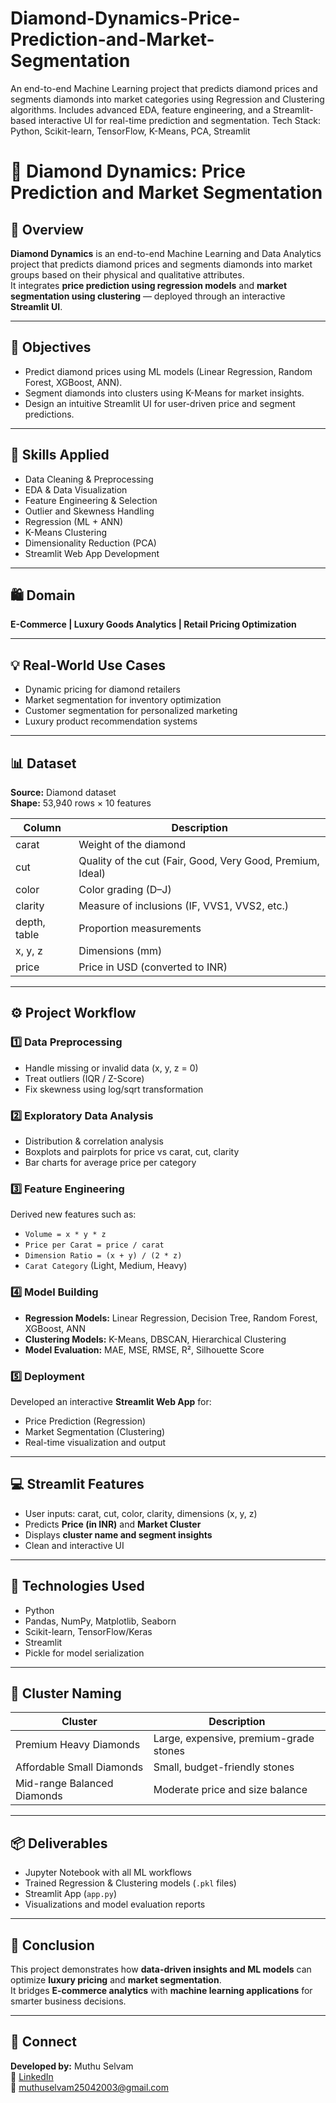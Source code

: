 # Diamond-Dynamics-Price-Prediction-and-Market-Segmentation
An end-to-end Machine Learning project that predicts diamond prices and segments diamonds into market categories using Regression and Clustering algorithms. Includes advanced EDA, feature engineering, and a Streamlit-based interactive UI for real-time prediction and segmentation. Tech Stack: Python, Scikit-learn, TensorFlow, K-Means, PCA, Streamlit


# 💎 Diamond Dynamics: Price Prediction and Market Segmentation

## 📌 Overview
**Diamond Dynamics** is an end-to-end Machine Learning and Data Analytics project that predicts diamond prices and segments diamonds into market groups based on their physical and qualitative attributes.  
It integrates **price prediction using regression models** and **market segmentation using clustering** — deployed through an interactive **Streamlit UI**.

---

## 🎯 Objectives
- Predict diamond prices using ML models (Linear Regression, Random Forest, XGBoost, ANN).
- Segment diamonds into clusters using K-Means for market insights.
- Design an intuitive Streamlit UI for user-driven price and segment predictions.

---

## 🧠 Skills Applied
- Data Cleaning & Preprocessing  
- EDA & Data Visualization  
- Feature Engineering & Selection  
- Outlier and Skewness Handling  
- Regression (ML + ANN)  
- K-Means Clustering  
- Dimensionality Reduction (PCA)  
- Streamlit Web App Development  

---

## 🛍️ Domain
**E-Commerce | Luxury Goods Analytics | Retail Pricing Optimization**

---

## 💡 Real-World Use Cases
- Dynamic pricing for diamond retailers  
- Market segmentation for inventory optimization  
- Customer segmentation for personalized marketing  
- Luxury product recommendation systems  

---

## 📊 Dataset
**Source:** Diamond dataset  
**Shape:** 53,940 rows × 10 features  

| Column | Description |
|--------|--------------|
| carat | Weight of the diamond |
| cut | Quality of the cut (Fair, Good, Very Good, Premium, Ideal) |
| color | Color grading (D–J) |
| clarity | Measure of inclusions (IF, VVS1, VVS2, etc.) |
| depth, table | Proportion measurements |
| x, y, z | Dimensions (mm) |
| price | Price in USD (converted to INR) |

---

## ⚙️ Project Workflow
### 1️⃣ **Data Preprocessing**
- Handle missing or invalid data (x, y, z = 0)
- Treat outliers (IQR / Z-Score)
- Fix skewness using log/sqrt transformation

### 2️⃣ **Exploratory Data Analysis**
- Distribution & correlation analysis  
- Boxplots and pairplots for price vs carat, cut, clarity  
- Bar charts for average price per category  

### 3️⃣ **Feature Engineering**
Derived new features such as:
- `Volume = x * y * z`
- `Price per Carat = price / carat`
- `Dimension Ratio = (x + y) / (2 * z)`
- `Carat Category` (Light, Medium, Heavy)

### 4️⃣ **Model Building**
- **Regression Models:** Linear Regression, Decision Tree, Random Forest, XGBoost, ANN  
- **Clustering Models:** K-Means, DBSCAN, Hierarchical Clustering  
- **Model Evaluation:** MAE, MSE, RMSE, R², Silhouette Score  

### 5️⃣ **Deployment**
Developed an interactive **Streamlit Web App** for:
- Price Prediction (Regression)
- Market Segmentation (Clustering)
- Real-time visualization and output

---

## 💻 Streamlit Features
- User inputs: carat, cut, color, clarity, dimensions (x, y, z)
- Predicts **Price (in INR)** and **Market Cluster**
- Displays **cluster name and segment insights**
- Clean and interactive UI

---

## 🧩 Technologies Used
- Python  
- Pandas, NumPy, Matplotlib, Seaborn  
- Scikit-learn, TensorFlow/Keras  
- Streamlit  
- Pickle for model serialization  

---

## 🧠 Cluster Naming
| Cluster | Description |
|----------|-------------|
| Premium Heavy Diamonds | Large, expensive, premium-grade stones |
| Affordable Small Diamonds | Small, budget-friendly stones |
| Mid-range Balanced Diamonds | Moderate price and size balance |

---

## 📦 Deliverables
- Jupyter Notebook with all ML workflows  
- Trained Regression & Clustering models (`.pkl` files)  
- Streamlit App (`app.py`)  
- Visualizations and model evaluation reports  

---

## 🏁 Conclusion
This project demonstrates how **data-driven insights and ML models** can optimize **luxury pricing** and **market segmentation**.  
It bridges **E-commerce analytics** with **machine learning applications** for smarter business decisions.

---

## 🔗 Connect
**Developed by:** Muthu Selvam  
💼 [LinkedIn](https://www.linkedin.com/in/muthu-selvam-359318250)  
📧 muthuselvam25042003@gmail.com

